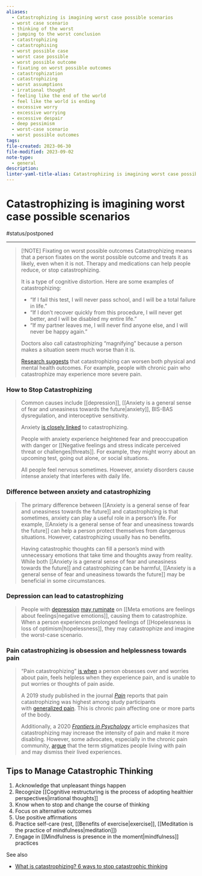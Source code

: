 ```yaml
---
aliases:
  - Catastrophizing is imagining worst case possible scenarios
  - worst case scenario
  - thinking of the worst
  - jumping to the worst conclusion
  - catastrophizing
  - catastrophising
  - worst possible case
  - worst case possible
  - worst possible outcome
  - fixating on worst possible outcomes
  - catastrophization
  - catastrophizing
  - worst assumptions
  - irrational thought
  - feeling like the end of the world
  - feel like the world is ending
  - excessive worry
  - excessive worrying
  - excessive despair
  - deep pessimism
  - worst-case scenario
  - worst possible outcomes
tags: 
file-created: 2023-06-30
file-modified: 2023-09-02
note-type:
  - general
description: 
linter-yaml-title-alias: Catastrophizing is imagining worst case possible scenarios
---
```


# Catastrophizing is imagining worst case possible scenarios

#status/postponed

---


> [!NOTE] Fixating on worst possible outcomes
> Catastrophizing means that a person fixates on the worst possible outcome and treats it as likely, even when it is not. Therapy and medications can help people reduce, or stop catastrophizing.
>
> It is a type of cognitive distortion. Here are some examples of catastrophizing:
>
> - “If I fail this test, I will never pass school, and I will be a total failure in life.”
> - “If I don’t recover quickly from this procedure, I will never get better, and I will be disabled my entire life.”
> - “If my partner leaves me, I will never find anyone else, and I will never be happy again.”
>
> Doctors also call catastrophizing “magnifying” because a person makes a situation seem much worse than it is.
>
> [Research suggests](https://painsa.org.za/wp-content/uploads/2020/06/Pain-resilience-and-catastrophising.pdf) that catastrophizing can worsen both physical and mental health outcomes. For example, people with chronic pain who catastrophize may experience more severe pain.

### How to Stop Catastrophizing

> Common causes include [[depression]], [[Anxiety is a general sense of fear and uneasiness towards the future|anxiety]], BIS-BAS dysregulation, and interoceptive sensitivity.
>
> Anxiety [is closely linked](https://www.ncbi.nlm.nih.gov/books/NBK470361/) to catastrophizing.
>
> People with anxiety experience heightened fear and preoccupation with danger or [[Negative feelings and stress indicate perceived threat or challenges|threats]]. For example, they might worry about an upcoming test, going out alone, or social situations.
>
> All people feel nervous sometimes. However, anxiety disorders cause intense anxiety that interferes with daily life.

### Difference between anxiety and catastrophizing

> The primary difference between [[Anxiety is a general sense of fear and uneasiness towards the future]] and catastrophizing is that sometimes, anxiety can play a useful role in a person’s life. For example, [[Anxiety is a general sense of fear and uneasiness towards the future]] can help a person protect themselves from dangerous situations. However, catastrophizing usually has no benefits.
>
> Having catastrophic thoughts can fill a person’s mind with unnecessary emotions that take time and thoughts away from reality. While both [[Anxiety is a general sense of fear and uneasiness towards the future]] and catastrophizing can be harmful, [[Anxiety is a general sense of fear and uneasiness towards the future]] may be beneficial in some circumstances.
>

### Depression can lead to catastrophizing

> People with [depression](https://www.medicalnewstoday.com/articles/8933) [may ruminate](https://www.ncbi.nlm.nih.gov/books/NBK430847/) on [[Meta emotions are feelings about feelings|negative emotions]], causing them to catastrophize. When a person experiences prolonged feelings of [[Hopelessness is loss of optimism|hopelessness]], they may catastrophize and imagine the worst-case scenario.

### Pain catastrophizing is obsession and helplessness towards pain

> “Pain catastrophizing” [is when](https://journals.lww.com/pain/Abstract/2019/09000/Meta_analysis_of_the_psychometric_properties_of.5.aspx) a person obsesses over and worries about pain, feels helpless when they experience pain, and is unable to put worries or thoughts of pain aside.
>
> A 2019 study published in the journal _[Pain](https://journals.lww.com/pain/Abstract/2019/09000/Meta_analysis_of_the_psychometric_properties_of.5.aspx)_ reports that pain catastrophizing was highest among study participants with [generalized pain](https://www.medicalnewstoday.com/articles/chronic-pain-syndrome). This is chronic pain affecting one or more parts of the body.
>
> Additionally, a 2020 _[Frontiers in Psychology](https://www.frontiersin.org/articles/10.3389/fpsyg.2020.603420/full)_ article emphasizes that catastrophizing may increase the intensity of pain and make it more disabling. However, some advocates, especially in the chronic pain community, [argue](https://uspainfoundation.org/blog/catastrophizing-a-form-of-pain-shaming/) that the term stigmatizes people living with pain and may dismiss their lived experiences.

## Tips to Manage Catastrophic Thinking

1. Acknowledge that unpleasant things happen
2. Recognize [[Cognitive restructuring is the process of adopting healthier perspectives|irrational thoughts]]
3. Know when to stop and change the course of thinking
4. Focus on alternative outcomes
5. Use positive affirmations
6. Practice self-care (rest, [[Benefits of exercise|exercise]], [[Meditation is the practice of mindfulness|meditation]])
7. Engage in [[Mindfulness is presence in the moment|mindfulness]] practices

See also
- [What is catastrophizing? 6 ways to stop catastrophic thinking](https://www.medicalnewstoday.com/articles/320844)
